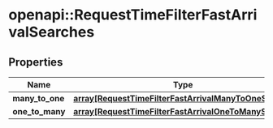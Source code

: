 # openapi::RequestTimeFilterFastArrivalSearches


## Properties
Name | Type | Description | Notes
------------ | ------------- | ------------- | -------------
**many_to_one** | [**array[RequestTimeFilterFastArrivalManyToOneSearch]**](RequestTimeFilterFastArrivalManyToOneSearch.md) |  | [optional] 
**one_to_many** | [**array[RequestTimeFilterFastArrivalOneToManySearch]**](RequestTimeFilterFastArrivalOneToManySearch.md) |  | [optional] 


